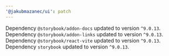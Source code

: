 ```yaml
---
'@jakubmazanec/ui': patch
---
```

Dependency `@storybook/addon-docs` updated to version `^9.0.13`. Dependency `@storybook/addon-links` updated to version `^9.0.13`.
Dependency `@storybook/react-vite` updated to version `^9.0.13`.
Dependency `storybook` updated to version `^9.0.13`.

